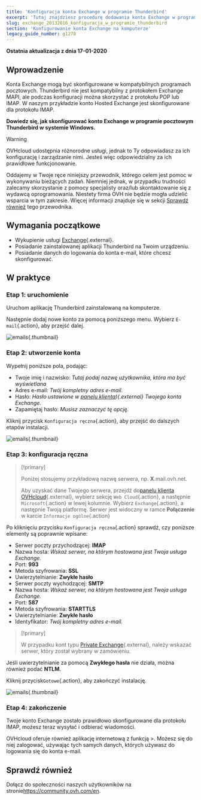 ```yaml
---
title: 'Konfiguracja konta Exchange w programie Thunderbird'
excerpt: 'Tutaj znajdziesz procedurę dodawania konta Exchange w programie Thunderbird'
slug: exchange_20132016_konfiguracja_w_programie_thunderbird
section: 'Konfigurowanie konta Exchange na komputerze'
legacy_guide_number: g1278
---
```


**Ostatnia aktualizacja z dnia 17-01-2020**

## Wprowadzenie

Konta Exchange mogą być skonfigurowane w  kompatybilnych programach pocztowych.  Thunderbird nie jest kompatybilny z protokołem Exchange MAPI, ale podczas konfiguracji można skorzystać z protokołu POP lub IMAP. W naszym przykładzie konto Hosted Exchange jest skonfigurowane dla protokołu IMAP.

**Dowiedz się, jak skonfigurować konto Exchange w programie pocztowym Thunderbird w systemie Windows.**

> [!warning]
>
> OVHcloud udostępnia różnorodne usługi, jednak to Ty odpowiadasz za ich konfigurację i zarządzanie nimi. Jesteś więc odpowiedzialny za ich prawidłowe funkcjonowanie.
> 
> Oddajemy w Twoje ręce niniejszy przewodnik, którego celem jest pomoc w wykonywaniu bieżących zadań. Niemniej jednak, w przypadku trudności zalecamy skorzystanie z pomocy specjalisty oraz/lub
> skontaktowanie się z wydawcą oprogramowania. Niestety firma OVH nie będzie mogła udzielić wsparcia w tym zakresie. Więcej informacji znajduje się w sekcji [Sprawdź również](https://docs.ovh.com/pl/microsoft-collaborative-solutions/exchange_20132016_konfiguracja_w_programie_thunderbird/)
> tego przewodnika.
> 

## Wymagania początkowe

- Wykupienie usługi [Exchange](https://www.ovh.pl/emaile/){.external}.
- Posiadanie zainstalowanej aplikacji Thunderbird na Twoim urządzeniu.
- Posiadanie danych do logowania do konta e-mail, które chcesz skonfigurować.

## W praktyce

### Etap 1: uruchomienie
Uruchom aplikację Thunderbird zainstalowaną na komputerze.

Następnie dodaj nowe konto za pomocą poniższego menu. Wybierz `E-mail`{.action}, aby przejść dalej.

![emails](images/configuration-thunderbird-exchange-step1.png){.thumbnail}


### Etap 2: utworzenie konta
Wypełnij poniższe pola, podając:

- Twoje imię i nazwisko: *Tutaj podaj nazwę użytkownika, która ma być wyświetlana*
- Adres e-mail: *Twój kompletny adres e-mail.*
- Hasło: *Hasło ustawione w [panelu klienta](https://www.ovh.com/auth/?action=gotomanager&from=https://www.ovh.pl/&ovhSubsidiary=pl)){.external} Twojego konta Exchange.*
- Zapamiętaj hasło: *Musisz zaznaczyć tę opcję.*

Kliknij przycisk `Konfiguracja ręczna`{.action}, aby przejść do dalszych etapów instalacji.


![emails](images/configuration-thunderbird-exchange-step2.png){.thumbnail}


### Etap 3: konfiguracja ręczna

> [!primary]
>
> Poniżej stosujemy przykładową nazwę serwera, np. **X**.mail.ovh.net.
> 
> Aby uzyskać dane Twojego serwera, przejdź do[panelu klienta OVHcloud](https://www.ovh.com/auth/?action=gotomanager&from=https://www.ovh.pl/&ovhSubsidiary=pl){.external}, wybierz sekcję `Web Cloud`{.action}, a następnie `Microsoft`{.action}
>  w lewej kolumnie. Wybierz `Exchange`{.action}, a następnie Twoją platformę. Serwer jest widoczny w ramce **Połączenie** w karcie `Informacje ogólne`{.action}
> 

Po kliknięciu przycisku `Konfiguracja ręczna`{.action} sprawdź, czy poniższe elementy są poprawnie wpisane:

- Serwer poczty przychodzącej: **IMAP** 
- Nazwa hosta: *Wskaż serwer, na którym hostowana jest Twoja usługa Exchange.*
- Port:  **993**
- Metoda szyfrowania:   **SSL**
- Uwierzytelnianie:  **Zwykłe hasło**
- Serwer poczty wychodzącej: **SMTP**
- Nazwa hosta: *Wskaż serwer, na którym hostowana jest Twoja usługa Exchange.* 
- Port:  **587** 
- Metoda szyfrowania:  **STARTTLS** 
- Uwierzytelnianie:  **Zwykłe hasło** 
- Identyfikator: *Twój kompletny adres e-mail.*

> [!primary]
>
> W przypadku kont typu [Private Exchange](https://docs.ovh.com/pl/microsoft-collaborative-solutions/exchange_pierwsze_kroki_na_serwerze_private/){.external}, należy wskazać serwer, który został wybrany w zamówieniu.
>

Jeśli uwierzytelnianie za pomocą **Zwykłego hasła** nie działa, można również podać **NTLM**.

Kliknij przycisk`Gotowe`{.action}, aby zakończyć instalację.


![emails](images/configuration-thunderbird-exchange-step3.png){.thumbnail}


### Etap 4: zakończenie

Twoje konto Exchange zostało prawidłowo skonfigurowane dla protokołu IMAP, możesz teraz wysyłać i odbierać wiadomości.

OVHcloud oferuje również aplikację internetową z funkcją >. Możesz się do niej zalogować, używając tych samych danych, których używasz do logowania się do konta e-mail.


## Sprawdź również

Dołącz do społeczności naszych użytkowników na stronie<https://community.ovh.com/en>.